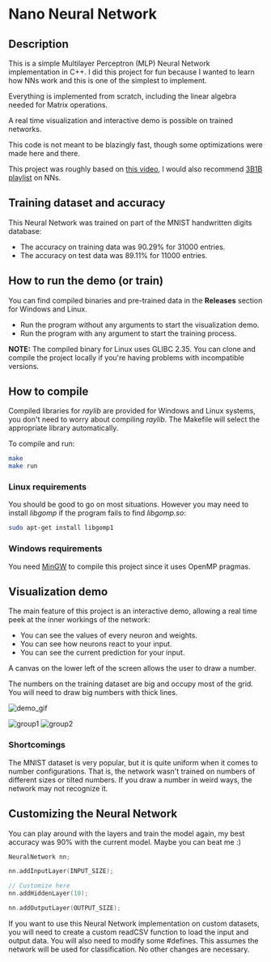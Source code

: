 # Nano Neural Network

## Description

This is a simple Multilayer Perceptron (MLP) Neural Network implementation in C++. I did this project for fun because I wanted to learn how NNs work and this is one of the simplest to implement.

Everything is implemented from scratch, including the linear algebra needed for Matrix operations.

A real time visualization and interactive demo is possible on trained networks.

This code is not meant to be blazingly fast, though some optimizations were made here and there.

This project was roughly based on [this video](https://www.youtube.com/watch?v=w8yWXqWQYmU), I would also recommend [3B1B playlist](https://youtube.com/playlist?list=PLZHQObOWTQDNU6R1_67000Dx_ZCJB-3pi&si=euRyhi6ECpi-81Ri) on NNs.

## Training dataset and accuracy

This Neural Network was trained on part of the MNIST handwritten digits database:

- The accuracy on training data was 90.29% for 31000 entries.
- The accuracy on test data was 89.11% for 11000 entries.

## How to run the demo (or train)

You can find compiled binaries and pre-trained data in the **Releases** section for Windows and Linux. 

- Run the program without any arguments to start the visualization demo. 
- Run the program with any argument to start the training process.

**NOTE:** The compiled binary for Linux uses GLIBC 2.35.
You can clone and compile the project locally if you're having problems with incompatible versions.

## How to compile

Compiled libraries for *raylib* are provided for Windows and Linux systems, you don't need to worry about compiling *raylib*.
The Makefile will select the appropriate library automatically.

To compile and run:

```sh
make
make run
```

### Linux requirements 

You should be good to go on most situations. However you may need to install *libgomp* if the program fails to find *libgomp.so*:

```sh
sudo apt-get install libgomp1
```

### Windows requirements

You need [MinGW](https://code.visualstudio.com/docs/cpp/config-mingw) to compile this project since it uses OpenMP pragmas. 

## Visualization demo

The main feature of this project is an interactive demo, allowing a real time peek at the inner workings of the network:

- You can see the values of every neuron and weights.
- You can see how neurons react to your input.
- You can see the current prediction for your input.

A canvas on the lower left of the screen allows the user to draw a number.

The numbers on the training dataset are big and occupy most of the grid.
You will need to draw big numbers with thick lines.

![demo_gif](https://github.com/probablygab/nano-nn/assets/96994614/472ea101-122d-4fdd-a75e-56b1df0456d6)

![group1](https://github.com/probablygab/nano-nn/assets/96994614/8702aa09-a2e4-4dd7-910f-f769302bd496)
![group2](https://github.com/probablygab/nano-nn/assets/96994614/86c5f9fd-27d1-4e05-ad61-f30e6e30c96c)

### Shortcomings

The MNIST dataset is very popular, but it is quite uniform when it comes to number configurations. 
That is, the network wasn't trained on numbers of different sizes or tilted numbers. 
If you draw a number in weird ways, the network may not recognize it.

## Customizing the Neural Network

You can play around with the layers and train the model again, my best accuracy was 90% with the current model. Maybe you can beat me :)

```C
NeuralNetwork nn;

nn.addInputLayer(INPUT_SIZE);

// Customize here
nn.addHiddenLayer(10);

nn.addOutputLayer(OUTPUT_SIZE);
```

If you want to use this Neural Network implementation on custom datasets, you will need to create a custom readCSV function to load the input and output data.
You will also need to modify some #defines. This assumes the network will be used for classification. No other changes are necessary.
